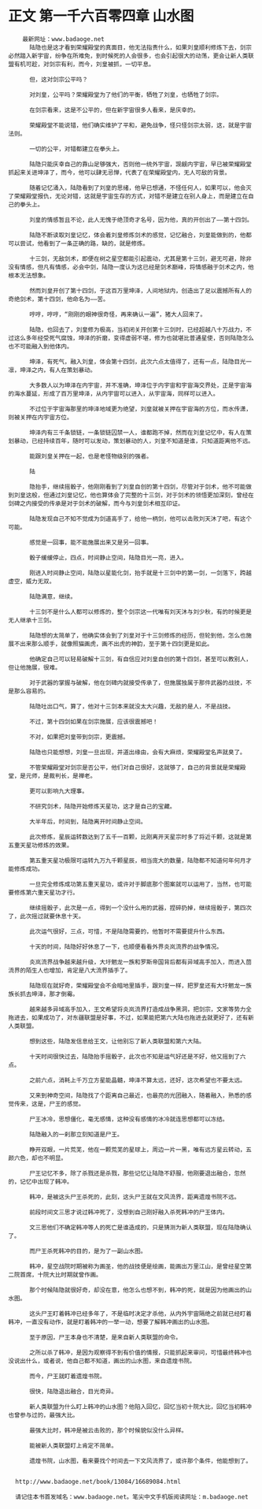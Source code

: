 # 正文 第一千六百零四章 山水图
        最新网址：www.badaoge.net
          陆隐也是这才看到荣耀殿堂的真面目，他无法指责什么，如果刘皇顺利修炼下去，剑宗必然踏入新宇宙，纷争在所难免，到时候死的人会很多，也会引起很大的动荡，更会让新人类联盟有机可趁，对剑宗有利，而今，刘皇被抓，一切平息。
      
          但，这对剑宗公平吗？
      
          对刘皇，公平吗？荣耀殿堂为了他们的平衡，牺牲了刘皇，也牺牲了剑宗。
      
          在剑宗看来，这是不公平的，但在新宇宙很多人看来，是庆幸的。
      
          荣耀殿堂不能说错，他们确实维护了平和，避免战争，怪只怪剑宗太弱，这，就是宇宙法则。
      
          一切的公平，对错都建立在拳头上。
      
          陆隐只能庆幸自己的靠山足够强大，否则他一统外宇宙，觊觎内宇宙，早已被荣耀殿堂抓起来关进坤泽了，而今，他可以肆无忌惮，代表了在荣耀殿堂内，无人可敌的背景。
      
          随着记忆涌入，陆隐看到了刘皇的思绪，他早已想通，不怪任何人，如果可以，他会灭了荣耀殿堂报仇，无论对错，这就是宇宙生存的方式，对错不是建立在别人身上，而是建立在自己的拳头上。
      
          刘皇的情感暂且不论，此人无愧于绝顶奇才名号，因为他，真的开创出了——第十四剑。
      
          陆隐不断读取刘皇记忆，体会着刘皇修炼剑术的感觉，记忆融合，刘皇能做到的，他都可以尝试，他看到了一条正确的路，缺的，就是修炼。
      
          十三剑，无敌剑术，即便在树之星空都能引起震动，尤其是第十三剑，避无可避，除非没有情感，但凡有情感，必会中剑，陆隐一度认为这已经是剑术巅峰，将情感融于剑术之内，他根本无法想象。
      
          然而刘皇开创了第十四剑，于这百万里坤泽，人间地狱内，创造出了足以震撼所有人的奇绝剑术，第十四剑，他命名为——苦。
      
          哼哼，哼哼，“刚刚的眼神很奇怪，再来确认一遍”，猪大人回来了。
      
          陆隐，也回去了，刘皇修为极高，当初闭关开创第十三剑时，已经超越八十万战力，不过这么多年经受死气腐蚀，坤泽的折磨，变得虚弱不堪，修为也就堪比普通星使，否则陆隐怎么也不可能融入到他体内。
      
          坤泽，有死气，融入刘皇，体会第十四剑，此次六点太值得了，还有一点，陆隐目光一凛，坤泽之内，有人在策划暴动。
      
          大多数人以为坤泽在内宇宙，并不准确，坤泽位于内宇宙和宇宙海交界处，正是宇宙海的海水蔓延，形成了百万里坤泽，从内宇宙可以进入，从宇宙海，同样可以进入。
      
          不过位于宇宙海那里的坤泽地域更为绝望，刘皇就被关押在宇宙海的方位，而水传潇，则被关押在内宇宙方位。
      
          坤泽内有三千条锁链，一条锁链囚禁一人，谁都跑不掉，然而在刘皇记忆中，有人在策划暴动，已经持续百年，随时可以发动，策划暴动的人，刘皇不知道是谁，只知道距离他不远。
      
          能跟刘皇关押在一起，也是老怪物级别的强者。
      
          陆
      
          隐抬手，继续摇骰子，他刚刚看到了刘皇自创的第十四剑，尽管对于剑术，他不可能做到刘皇这般，但通过刘皇记忆，他也算体会了完整的十三剑，对于剑术的领悟更加深刻，曾经在剑碑之内接受的传承是对于剑术的破解，而今与刘皇剑术相互印证。
      
          陆隐发现自己不知不觉成为剑道高手了，给他一柄剑，他可以击败刘天沐了吧，有这个可能。
      
          感觉是一回事，能不能施展出来又是另一回事。
      
          骰子缓缓停止，四点，时间静止空间，陆隐目光一亮，进入。
      
          刚进入时间静止空间，陆隐以星能化剑，抬手就是十三剑中的第一剑，一剑落下，跨越虚空，威力无双。
      
          陆隐满意，继续。
      
          十三剑不是什么人都可以修炼的，整个剑宗这一代唯有刘天沐与刘少秋，有的时候更是无人继承十三剑。
      
          陆隐想的太简单了，他确实体会到了刘皇对于十三剑修炼的经历，但轮到他，怎么也施展不出来那么顺手，就像照猫画虎，画不出虎的神韵，至于第十四剑更是如此。
      
          他确定自己可以轻易破解十三剑，有自信应对刘皇自创的第十四剑，甚至可以教别人，但让他施展，很难。
      
          对于武器的掌握与破解，他在剑碑内就接受传承了，但施展独属于那件武器的战技，不是那么容易的。
      
          陆隐吐出口气，算了，他对十三剑本来就没太大兴趣，无敌的是人，不是战技。
      
          不过，第十四剑如果在剑宗施展，应该很震撼吧！
      
          不对，如果把刘皇带到剑宗，更震撼。
      
          陆隐也只能想想，刘皇一旦出现，并道出缘由，会有大麻烦，荣耀殿堂名声就臭了。
      
          不管荣耀殿堂对剑宗是否公平，他们对自己很好，这就够了，自己的背景就是荣耀殿堂，是元师，是裁判长，是禅老。
      
          更可以影响九大理事。
      
          不研究剑术，陆隐开始修炼天星功，这才是自己的宝藏。
      
          大半年后，时间到，陆隐离开时间静止空间。
      
          此次修炼，星辰运转数达到了五千一百颗，比刚离开天星宗时多了将近千颗，这就是第五重天星功修炼的效果。
      
          第五重天星功极限可运转九万九千颗星辰，相当庞大的数量，陆隐都不知道何年何月才能修炼成功。
      
          一旦完全修炼成功第五重天星功，或许对于脚底那个图案就可以运用了，当然，也可能要修炼第六重天星功才行。
      
          继续摇骰子，此次是一点，得到一个没什么用的武器，捏碎扔掉，继续摇骰子，第四次了，此次摇过就要休息十天。
      
          此次运气很好，三点，可惜，不是陆隐需要的，他暂时不需要提升什么东西。
      
          十天的时间，陆隐好好休息了一下，也顺便看看外界炎岚流界的战争情况。
      
          炎岚流界战争越来越升级，大圩魍龙一族和罗斯帝国背后都有异域高手加入，而进入茴流界的陌生人也增加，肯定是八大流界插手了。
      
          陆隐现在就好奇，荣耀殿堂会不会暗地里插手，跟刘皇一样，把罗皇还有大圩魍龙一族族长抓去坤泽，那才倒霉。
      
          越来越多异域高手加入，王文希望将炎岚流界打造成战争黑洞，把剑宗，文家等势力全拖进去，如果成功了，对东疆联盟是好事，不过，如果能把第六大陆也拖进去就更好了，还有新人类联盟。
      
          想到这些，陆隐发信息给王文，让他别忘了新人类联盟和第六大陆。
      
          十天时间很快过去，陆隐抬手摇骰子，此次也不知是运气好还是不好，他又摇到了六点。
      
          之前六点，消耗上千万立方星能晶髓，坤泽不算太远，还好，这次希望也不要太远。
      
          又来到神奇空间，陆隐找了个距离自己最近，也最亮的光团融入，随着融入，熟悉的感觉传来，这是，尸王的感觉。
      
          尸王冰冷，思想僵化，毫无感情，这种没有感情的冰冷就连思想都可以冻结。
      
          陆隐融入的一刹那立刻知道是尸王。
      
          睁开双眼，一片荒芜，他在一颗荒芜的星球上，周边一片一黑，唯有远方星云转动，五颜六色，却也不明显。
      
          尸王记忆不多，除了杀戮还是杀戮，那些记忆让陆隐不舒服，他刚要退出融合，忽然的，记忆中出现了韩冲。
      
          韩冲，是被这头尸王杀死的，此刻，这头尸王就在文风流界，距离遗煌书院不远。
      
          前段时间文三思才说过韩冲死了，没想到自己刚好融入杀死韩冲的尸王体内。
      
          文三思他们不确定韩冲等人的死亡是谁造成的，只是猜测为新人类联盟，现在陆隐确认了。
      
          而尸王杀死韩冲的目的，是为了一副山水图。
      
          韩冲，星空战院时期被称为画圣，他的战技便是绘画，能画出万里江山，是曾经星空第二院首席，十院大比时期就曾作画。
      
          那个时候陆隐就很好奇，却没在意，他怎么也想不到，韩冲的死，就是因为他画出的山水图。
      
          这头尸王盯着韩冲已经多年了，不是临时决定才杀他，从内外宇宙隔绝之前就已经盯着韩冲，一直没有动作，就是盯着韩冲的一举一动，想要了解韩冲画出的山水图。
      
          至于原因，尸王本身也不清楚，是来自新人类联盟的命令。
      
          之所以杀了韩冲，是因为观察得不到有价值的情报，只能抓起来审问，可惜最终韩冲也没说出什么，或者说，他自己都不知道，画出的山水图，来自遗煌书院。
      
          而今，尸王就盯着遗煌书院。
      
          很快，陆隐退出融合，目光奇异。
      
          新人类联盟为什么盯上韩冲的山水图？他陷入回忆，回忆当初十院大比，回忆当初韩冲也曾参与过的，最强大比。
      
          最强大比时，韩冲是被云击败的，那个时候貌似没什么异样。
      
          能被新人类联盟盯上肯定不简单。
      
          遗煌书院，山水图，看来要找个时间去一下文风流界了，或许那个条件，他能想到了。
      
      
      http://www.badaoge.net/book/13084/16689084.html
      
      请记住本书首发域名：www.badaoge.net。笔尖中文手机版阅读网址：m.badaoge.net